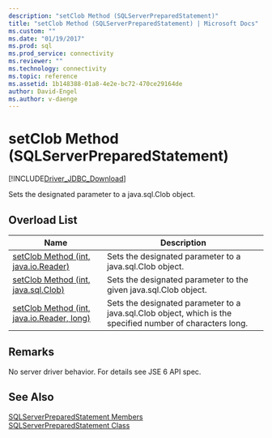 ```yaml
---
description: "setClob Method (SQLServerPreparedStatement)"
title: "setClob Method (SQLServerPreparedStatement) | Microsoft Docs"
ms.custom: ""
ms.date: "01/19/2017"
ms.prod: sql
ms.prod_service: connectivity
ms.reviewer: ""
ms.technology: connectivity
ms.topic: reference
ms.assetid: 1b148388-01a8-4e2e-bc72-470ce29164de
author: David-Engel
ms.author: v-daenge
---
```

# setClob Method (SQLServerPreparedStatement)
[!INCLUDE[Driver_JDBC_Download](../../../includes/driver_jdbc_download.md)]

  Sets the designated parameter to a java.sql.Clob object.  
  
## Overload List  
  
|Name|Description|  
|----------|-----------------|  
|[setClob Method &#40;int, java.io.Reader&#41;](../../../connect/jdbc/reference/setclob-method-int-java-io-reader.md)|Sets the designated parameter to a java.sql.Clob object.|  
|[setClob Method &#40;int, java.sql.Clob&#41;](../../../connect/jdbc/reference/setclob-method-int-java-sql-clob.md)|Sets the designated parameter to the given java.sql.Clob object.|  
|[setClob Method &#40;int, java.io.Reader, long&#41;](../../../connect/jdbc/reference/setclob-method-int-java-io-reader-long.md)|Sets the designated parameter to a java.sql.Clob object, which is the specified number of characters long.|  
  
## Remarks  
 No server driver behavior. For details see JSE 6 API spec.  
  
## See Also  
 [SQLServerPreparedStatement Members](../../../connect/jdbc/reference/sqlserverpreparedstatement-members.md)   
 [SQLServerPreparedStatement Class](../../../connect/jdbc/reference/sqlserverpreparedstatement-class.md)  
  
  
